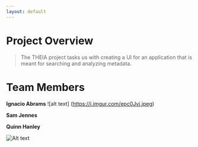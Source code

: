 ```yaml
---
layout: default
---
```


# Project Overview

> The THEIA project tasks us with creating a UI for an application that is meant for searching and analyzing metadata.

# Team Members

**Ignacio Abrams**
![alt text] (https://i.imgur.com/epc0Jvj.jpeg)

**Sam Jennes**

**Quinn Hanley**

![Alt text](https://imgur.com/a/BGIGq3t)
